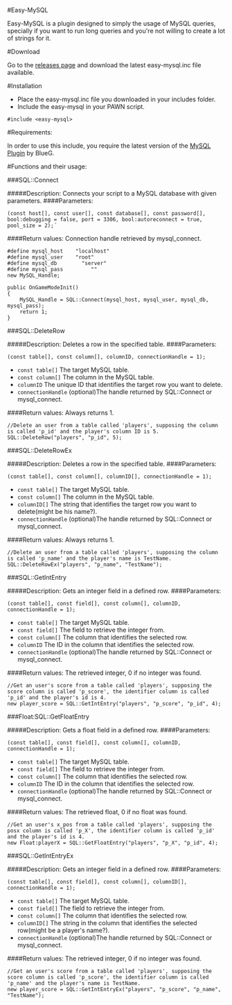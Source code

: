 #Easy-MySQL

Easy-MySQL is a plugin designed to simply the usage of MySQL queries, specially if you want to run long queries and you're not willing to create a lot of strings for it.

#Download

Go to the [releases page](https://github.com/ThreeKingz/easy-mysql/releases/tag/easy-mysql) and download the latest easy-mysql.inc file available.


#Installation

- Place the easy-mysql.inc file you downloaded in your includes folder.
- Include the easy-mysql in your PAWN script.
```pawn
#include <easy-mysql> 
```
#Requirements:

In order to use this include, you require the latest version of the [MySQL Plugin](https://github.com/pBlueG/SA-MP-MySQL/releases) by BlueG.

#Functions and their usage:

###SQL::Connect

#####Description: 
      Connects your script to a MySQL database with given parameters.
####Parameters:
```pawn
(const host[], const user[], const database[], const password[], bool:debugging = false, port = 3306, bool:autoreconnect = true, pool_size = 2);´
```
####Return values:
    Connection handle retrieved by mysql_connect.

```pawn
#define mysql_host    "localhost" 
#define mysql_user    "root" 
#define mysql_db        "server" 
#define mysql_pass         "" 
new MySQL_Handle;

public OnGameModeInit() 
{ 
	MySQL_Handle = SQL::Connect(mysql_host, mysql_user, mysql_db, mysql_pass); 
	return 1;
}
```

###SQL::DeleteRow

#####Description: 
      Deletes a row in the specified table.
####Parameters:
```pawn
(const table[], const column[], columnID, connectionHandle = 1);
```
* `const table[]`                 The target MySQL table.
* `const column[]`                The column in the MySQL table.
* `columnID`                      The unique ID that identifies the target row you want to delete.
* `connectionHandle`              (optional)The handle returned by SQL::Connect or mysql_connect.


####Return values:
    Always returns 1.

```pawn
//Delete an user from a table called 'players', supposing the column is called 'p_id' and the player's column ID is 5.
SQL::DeleteRow("players", "p_id", 5);
```


###SQL::DeleteRowEx

#####Description: 
      Deletes a row in the specified table.
####Parameters:
```pawn
(const table[], const column[], columnID[], connectionHandle = 1);
```
* `const table[]`                 The target MySQL table.
* `const column[]`                The column in the MySQL table.
* `columnID[]`                    The string that identifies the target row you want to delete(might be his name?).
* `connectionHandle`              (optional)The handle returned by SQL::Connect or mysql_connect.


####Return values:
    Always returns 1.

```pawn
//Delete an user from a table called 'players', supposing the column is called 'p_name' and the player's name is TestName.
SQL::DeleteRowEx("players", "p_name", "TestName");
```


###SQL::GetIntEntry

#####Description: 
      Gets an integer field in a defined row.
####Parameters:
```pawn
(const table[], const field[], const column[], columnID, connectionHandle = 1);
```
* `const table[]`                 The target MySQL table.
* `const field[]`                 The field to retrieve the integer from.
* `const column[]`                The column that identifies the selected row.
* `columnID`                    The ID in the column that identifies the selected row.
* `connectionHandle`              (optional)The handle returned by SQL::Connect or mysql_connect.


####Return values:
    The retrieved integer, 0 if no integer was found.

```pawn
//Get an user's score from a table called 'players', supposing the score column is called 'p_score', the identifier column is called 'p_id' and the player's id is 4.
new player_score = SQL::GetIntEntry("players", "p_score", "p_id", 4);
```

###Float:SQL::GetFloatEntry

#####Description: 
      Gets a float field in a defined row.
####Parameters:
```pawn
(const table[], const field[], const column[], columnID, connectionHandle = 1);
```
* `const table[]`                 The target MySQL table.
* `const field[]`                 The field to retrieve the integer from.
* `const column[]`                The column that identifies the selected row.
* `columnID`                    The ID in the column that identifies the selected row.
* `connectionHandle`              (optional)The handle returned by SQL::Connect or mysql_connect.


####Return values:
    The retrieved float, 0 if no float was found.

```pawn
//Get an user's x_pos from a table called 'players', supposing the posx column is called 'p_X', the identifier column is called 'p_id' and the player's id is 4.
new Float:playerX = SQL::GetFloatEntry("players", "p_X", "p_id", 4);
```



###SQL::GetIntEntryEx

#####Description: 
      Gets an integer field in a defined row.
####Parameters:
```pawn
(const table[], const field[], const column[], columnID[], connectionHandle = 1);
```
* `const table[]`                 The target MySQL table.
* `const field[]`                 The field to retrieve the integer from.
* `const column[]`                The column that identifies the selected row.
* `columnID[]`                    The string in the column that identifies the selected row(might be a player's name?).
* `connectionHandle`              (optional)The handle returned by SQL::Connect or mysql_connect.


####Return values:
    The retrieved integer, 0 if no integer was found.

```pawn
//Get an user's score from a table called 'players', supposing the score column is called 'p_score', the identifier column is called 'p_name' and the player's name is TestName.
new player_score = SQL::GetIntEntryEx("players", "p_score", "p_name", "TestName");
```


